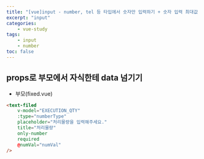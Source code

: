 ```yaml
--- 
title: "[vue]input - number, tel 등 타입에서 숫자만 입력하기 + 숫자 입력 최대값 설정" 
excerpt: "input"
categories: 
    - vue-study
tags: 
    - input
    - number
toc: false
--- 
```

## props로 부모에서 자식한테 data 넘기기

- 부모(fixed.vue)

```html
<text-filed
    v-model="EXECUTION_QTY"
    :type="numberType"
    placeholder="처리물량을 입력해주세요."
    title="처리물량"
    only-number
    required
    @numVal="numVal"
/>
```

